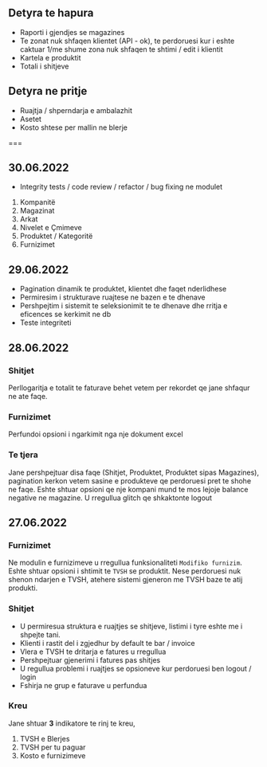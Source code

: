 ## Detyra te hapura 
 - Raporti i gjendjes se magazines
 - Te zonat nuk shfaqen klientet (API - ok), te perdoruesi kur i eshte caktuar 1/me shume zona nuk shfaqen te shtimi / edit i klientit
 - Kartela e produktit
 - Totali i shitjeve 
 
## Detyra ne pritje
 - Ruajtja / shperndarja e ambalazhit
 - Asetet
 - Kosto shtese per mallin ne blerje

===
## **30.06.2022**
 - Integrity tests / code review / refactor / bug fixing ne modulet 
  1. Kompanitë
  2. Magazinat
  3. Arkat
  4. Nivelet e Çmimeve
  5. Produktet / Kategoritë
  6. Furnizimet

## **29.06.2022**
 - Pagination dinamik te produktet, klientet dhe faqet nderlidhese
 - Permiresim i strukturave ruajtese ne bazen e te dhenave
 - Pershpejtim i sistemit te seleksionimit te te dhenave dhe rritja e eficences se kerkimit ne db
 - Teste integriteti
## **28.06.2022**
### Shitjet
Perllogaritja e totalit te faturave behet vetem per rekordet qe jane shfaqur ne ate faqe.

### Furnizimet
Perfundoi opsioni i ngarkimit nga nje dokument excel

### Te tjera
Jane pershpejtuar disa faqe (Shitjet, Produktet, Produktet sipas Magazines), pagination kerkon vetem sasine e produkteve qe perdoruesi pret te shohe ne faqe.
Eshte shtuar opsioni qe nje kompani mund te mos lejoje balance negative ne magazine.
U rregullua glitch qe shkaktonte logout


## **27.06.2022**
### Furnizimet
Ne modulin e furnizimeve u rregullua funksionaliteti `Modifiko furnizim`.
Eshte shtuar opsioni i shtimit te `TVSH` se produktit.
Nese perdoruesi nuk shenon ndarjen e TVSH, atehere sistemi gjeneron me TVSH baze te atij produkti.

### Shitjet
- U permiresua struktura e ruajtjes se shitjeve, listimi i tyre eshte me i shpejte tani.
-  Klienti i rastit del i zgjedhur by default te bar / invoice
 - Vlera e TVSH te dritarja e fatures u rregullua
 - Pershpejtuar gjenerimi i fatures pas shitjes
 - U regullua problemi i ruajtjes se opsioneve kur perdoruesi ben logout / login
 - Fshirja ne grup e faturave u perfundua

### Kreu
Jane shtuar **3** indikatore te rinj te kreu, 

 1. TVSH e Blerjes
 2. TVSH per tu paguar
 3. Kosto e furnizimeve


